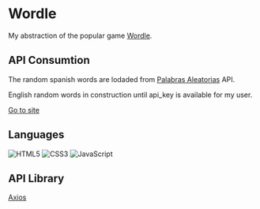 # Wordle
My abstraction of the popular game [Wordle](https://wordlegame.org/).


## API Consumtion
The random spanish words are lodaded from [Palabras Aleatorias](https://palabras-aleatorias-public-api.herokuapp.com/) API.

English random words in construction until api_key is available for my user.

[Go to site](https://agonzalezf87.github.io/wordle/)

## Languages
![HTML5](https://img.shields.io/badge/html5-%23E34F26.svg?style=for-the-badge&logo=html5&logoColor=white)
![CSS3](https://img.shields.io/badge/css3-%231572B6.svg?style=for-the-badge&logo=css3&logoColor=white)
![JavaScript](https://img.shields.io/badge/javascript-%23323330.svg?style=for-the-badge&logo=javascript&logoColor=%23F7DF1E)

## API Library
[Axios](https://axios-http.com/)